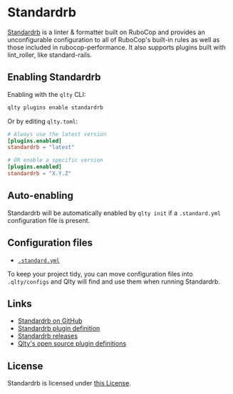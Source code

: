 # Standardrb

[Standardrb](https://github.com/standardrb/standard) is a linter & formatter built on RuboCop and provides an unconfigurable configuration to all of RuboCop's built-in rules as well as those included in rubocop-performance. It also supports plugins built with lint_roller, like standard-rails.

## Enabling Standardrb

Enabling with the `qlty` CLI:

```bash
qlty plugins enable standardrb
```

Or by editing `qlty.toml`:

```toml
# Always use the latest version
[plugins.enabled]
standardrb = "latest"

# OR enable a specific version
[plugins.enabled]
standardrb = "X.Y.Z"
```

## Auto-enabling

Standardrb will be automatically enabled by `qlty init` if a `.standard.yml` configuration file is present.

## Configuration files

- [`.standard.yml`](https://github.com/standardrb/standard?tab=readme-ov-file#yaml-options)

To keep your project tidy, you can move configuration files into `.qlty/configs` and Qlty will find and use them when running Standardrb.

## Links

- [Standardrb on GitHub](https://github.com/standardrb/standard)
- [Standardrb plugin definition](https://github.com/qltysh/qlty/tree/main/plugins/linters/standardrb)
- [Standardrb releases](https://github.com/standardrb/standard/releases)
- [Qlty's open source plugin definitions](https://github.com/qltysh/qlty/tree/main/plugins/linters)

## License

Standardrb is licensed under [this License](https://github.com/standardrb/standard/blob/main/LICENSE.txt).
